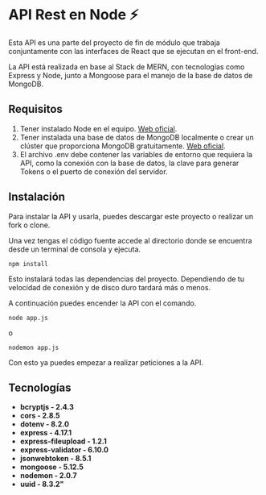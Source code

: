 # API Rest en Node :zap:

Esta API es una parte del proyecto de fin de módulo que trabaja conjuntamente con las interfaces de React que se ejecutan en el front-end.

La API está realizada en base al Stack de MERN, con tecnologías como Express y Node, junto a Mongoose para el manejo de la base de datos de MongoDB.

## Requisitos

1. Tener instalado Node en el equipo. [Web oficial](https://nodejs.org/en/).
2. Tener instalada una base de datos de MongoDB localmente o crear un clúster que proporciona MongoDB gratuitamente. [Web oficial](https://www.mongodb.com/).
3. El archivo .env debe contener las variables de entorno que requiera la API, como la conexión con la base de datos, la clave para generar Tokens o el puerto de conexión del servidor.

## Instalación

Para instalar la API y usarla, puedes descargar este proyecto o realizar un fork o clone. 

Una vez tengas el código fuente accede al directorio donde se encuentra desde un terminal de consola y ejecuta.

```
npm install
```

Esto instalará todas las dependencias del proyecto. Dependiendo de tu velocidad de conexión y de disco duro tardará más o menos.

A continuación puedes encender la API con el comando.

```
node app.js
```

o

```
nodemon app.js
```

Con esto ya puedes empezar a realizar peticiones a la API.

## Tecnologías

- **bcryptjs - 2.4.3**
- **cors - 2.8.5**
- **dotenv - 8.2.0**
- **express - 4.17.1**
- **express-fileupload - 1.2.1**
- **express-validator - 6.10.0**
- **jsonwebtoken - 8.5.1**
- **mongoose - 5.12.5**
- **nodemon - 2.0.7**
- **uuid - 8.3.2"**